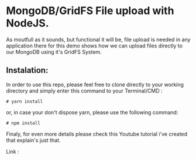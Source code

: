 # MongoDB/GridFS File upload with NodeJS.

As moutfull as it sounds, but functional it will be, file upload is needed in any application
there for this demo shows how we can upload files directly to our MongoDB using it's GridFS System.

## Instalation:

In order to use this repo, please feel free to clone directly to your working directory and simply enter this command to your Terminal/CMD :

```
# yarn install
```
or, in case your don't dispose yarn, please use the following command:
```
# npm install
```

Finaly, for even more details please check this Youtube tutorial i've created that explain's just that.

Link :
